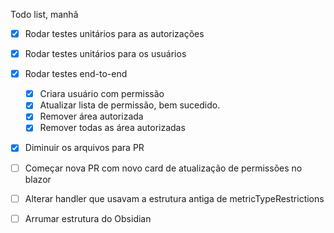Todo list, manhã

- [x]  Rodar testes unitários para as autorizações 
- [x] Rodar testes unitários para os usuários
- [x] Rodar testes end-to-end
	- [x] Criara usuário com permissão
	- [x] Atualizar lista de permissão, bem sucedido.
	- [x] Remover área autorizada
	- [x] Remover todas as área autorizadas
- [x] Diminuir os arquivos para PR
- [ ] Começar nova PR com novo card de atualização de permissões no blazor
- [ ] Alterar handler que usavam a estrutura antiga de metricTypeRestrictions 
- [ ] Arrumar estrutura do Obsidian

